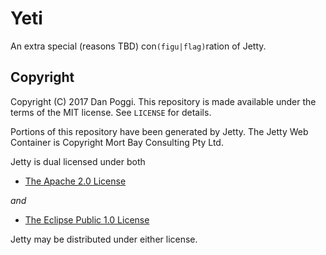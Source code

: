 # Yeti

An extra special (reasons TBD) con`(figu|flag)`ration of Jetty.

## Copyright

Copyright (C) 2017 Dan Poggi. This repository is made available under the terms
of the MIT license. See `LICENSE` for details.

Portions of this repository have been generated by Jetty. The Jetty Web
Container is Copyright Mort Bay Consulting Pty Ltd.

Jetty is dual licensed under both

* [The Apache 2.0 License](http://www.apache.org/licenses/LICENSE-2.0.html)

*and*

* [The Eclipse Public 1.0 License](http://www.eclipse.org/legal/epl-v10.html)

Jetty may be distributed under either license.
